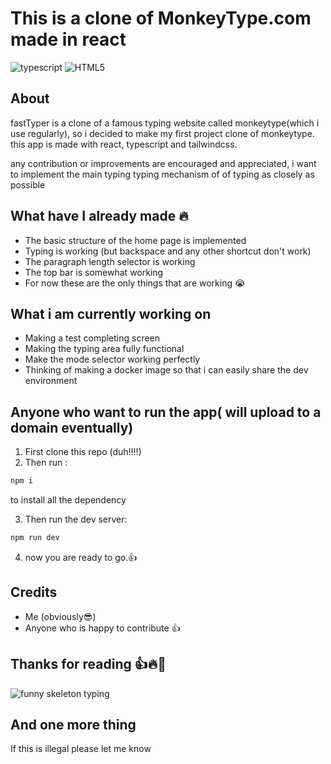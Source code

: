 # This is a clone of MonkeyType.com made in react

![typescript](https://img.shields.io/badge/typescript-%23007ACC.svg?style=for-the-badge&logo=typescript&logoColor=white)
![HTML5](https://img.shields.io/badge/html5-%23E34F26.svg?style=for-the-badge&logo=html5&logoColor=white)

## About 

fastTyper is a clone of a famous typing website called monkeytype(which i use regularly), so i decided to make my first project clone of monkeytype. this app is made with react, typescript and tailwindcss. 

any contribution or improvements are encouraged and appreciated, i want to implement the main typing typing mechanism of of typing as closely as possible

## What have I already made 🔥

  - The basic structure of the home page is implemented
  - Typing is working (but backspace and any other shortcut don't work)
  - The paragraph length selector is working 
  - The top bar is somewhat working
  - For now these are the only things that are working 😭

 ## What i am currently working on

 - Making a test completing screen
 - Making the typing area fully functional
 - Make the mode selector working perfectly
 - Thinking of making a docker image so that i can easily share the dev environment


## Anyone who want to run the app( will upload to a domain eventually)

1. First clone this repo (duh!!!!)
2. Then run :
```bash
npm i 
```
   to install all the dependency

3. Then run the dev server:
```bash
npm run dev
```
4. now you are ready to go.👍
## Credits

- Me (obviously😎)
- Anyone who is happy to contribute 👍

## Thanks for reading 👍🔥🙌

![funny skeleton typing](https://media4.giphy.com/media/v1.Y2lkPTc5MGI3NjExam52aTU1NW1odGpiaDR1YWcwM2Z2ZGV5ajE1ajc2amR2ZXN0YXlscyZlcD12MV9pbnRlcm5hbF9naWZfYnlfaWQmY3Q9Zw/ThrM4jEi2lBxd7X2yz/giphy.gif)


## And one more thing 

If this is illegal please let me know 